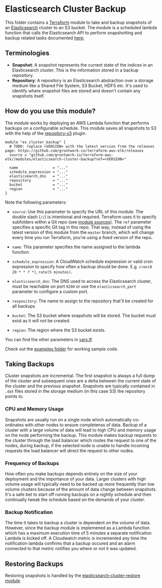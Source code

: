 # Elasticsearch Cluster Backup

This folder contains a [Terraform](https://www.terraform.io/) module to take and backup snapshots of an [Elasticsearch](https://www.elastic.co/products/kibana) cluster to an S3 bucket. The module is a scheduled lambda function that calls the Elasticsearch API to perform snapshotting and backup related tasks documented [here](https://www.elastic.co/guide/en/elasticsearch/reference/current/modules-snapshots.html);

## Terminologies

* **Snapshot**: A snapshot represents the current state of the indices in an Elasticsearch cluster. This is the information stored in a backup repository.
* **Repository**: A repository is an Elasticsearch abstraction over a storage medium like a Shared File System, S3 Bucket, HDFS etc. It's used to identify where snapshot files are stored and doesn't contain any snapshots itself.

## How do you use this module?

The module works by deploying an AWS Lambda function that performs backups on a configurable schedule. This module saves all snapshots to S3 with the help of the [repository-s3](https://www.elastic.co/guide/en/elasticsearch/plugins/current/repository-s3-repository.html) plugin.

```hcl
module "es_cluster_backup" {
  # TODO: replace <VERSION> with the latest version from the releases page: https://github.com/gruntwork-io/terraform-aws-elk/releases
  source = "github.com/gruntwork-io/terraform-aws-elk//modules/elasticsearch-cluster-backup?ref=<VERSION>"

  name                = "..."
  schedule_expression = "..."
  elasticsearch_dns   = "..."
  repository          = "..."
  bucket              = "..."
  region              = "..."
}
```

Note the following parameters:

* `source`: Use this parameter to specify the URL of this module. The double slash (`//`) is intentional and required. Terraform uses it to specify subfolders within a Git repo (see [module sources](https://www.terraform.io/docs/modules/sources.html)). The `ref` parameter specifies a specific Git tag in this repo. That way, instead of using the latest version of this module from the `master` branch, which will change every time you run Terraform, you're using a fixed version of the repo.

* `name`: This parameter specifies the name assigned to the lambda function.

* `schedule_expression`: A CloudWatch schedule expression or valid cron expression to specify how often a backup should be done. E.g. `cron(0 20 * * ? *)`, `rate(5 minutes)`.

* `elasticsearch_dns`: The DNS used to access the Elasticsearch cluster, must be reachable on port `9200` or use the `elasticsearch_port` parameter to configure a custom port.

* `respository`: The name to assign to the repository that'll be created for all backups

* `bucket`: The S3 bucket where snapshots will be stored. The bucket must exist as it will not be created.

* `region`: The region where the S3 bucket exists.

You can find the other parameters in [vars.tf](vars.tf).

Check out the [examples folder](/examples/elasticsearch-only-cluster) for working sample code.

## Taking Backups

Cluster snapshots are incremental. The first snapshot is always a full dump of the cluster and subsequent ones are a delta between the current state of the cluster and the previous snapshot. Snapshots are typically contained in `.dat` files stored in the storage medium (in this case S3) the repository points to.

### CPU and Memory Usage

Snapshots are usually run on a single node which automatically co-ordinates with other nodes to ensure completenss of data. Backup of a cluster with a large volume of data will lead to high CPU and memory usage on the node performing the backup. This module makes backup requests to the cluster through the load balancer which routes the request to one of the nodes, during backup, if the selected node is unable to handle incoming requests the load balancer will direct the request to other nodes.

### Frequency of Backups

How often you make backups depends entirely on the size of your deployment and the importance of your data. Larger clusters with high volume usage will typically need to be backed up more frequently than low volume clusters because of the amount of data change between snapshots. It's a safe bet to start off running backups on a nightly schedule and then continually tweak the schedule based on the demands of your cluster.

### Backup Notification

The time it takes to backup a cluster is dependent on the volume of data. However, since the backup module is implemened as a Lambda function which has a maximum execution time of 5 minutes a separate notification Lambda is kicked off. A Cloudwatch metric is incremented any time the notification lambda confirms that a backup occured and an alarm connected to that metric notifies you where or not it was updated.

## Restoring Backups

Restoring snapshots is handled by the [elasticsearch-cluster-restore module](../elasticsearch-cluster-restore).
